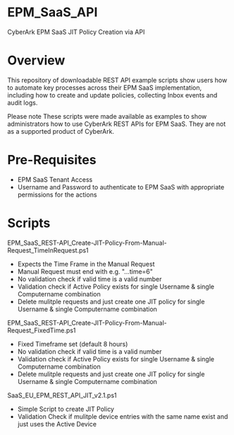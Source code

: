 # EPM_SaaS_API
CyberArk EPM SaaS JIT Policy Creation via API

# Overview
This repository of downloadable REST API example scripts show users how to automate key processes across their EPM SaaS implementation, including how to create and update policies, collecting Inbox events and audit logs.

Please note These scripts were made available as examples to show administrators how to use CyberArk REST APIs for EPM SaaS. They are not as a supported product of CyberArk.

# Pre-Requisites
- EPM SaaS Tenant Access
- Username and Password to authenticate to EPM SaaS with appropriate permissions for the actions

# Scripts
EPM_SaaS_REST-API_Create-JIT-Policy-From-Manual-Request_TimeInRequest.ps1
- Expects the Time Frame in the Manual Request
- Manual Request must end with e.g. "...time=6"
- No validation check if valid time is a valid number
- Validation check if Active Policy exists for single Username & single Computername combination
- Delete mulitple requests and just create one JIT policy for single Username & single Computername combination

EPM_SaaS_REST-API_Create-JIT-Policy-From-Manual-Request_FixedTime.ps1
- Fixed Timeframe set (default 8 hours)
- No validation check if valid time is a valid number
- Validation check if Active Policy exists for single Username & single Computername combination
- Delete mulitple requests and just create one JIT policy for single Username & single Computername combination

SaaS_EU_EPM_REST_API_JIT_v2.1.ps1
- Simple Script to create JIT Policy
- Validation Check if mulitple device entries with the same name exist and just uses the Active Device
